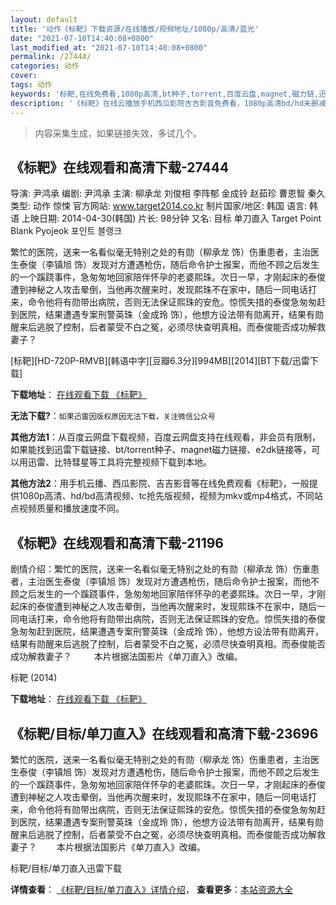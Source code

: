 ```yaml
---
layout: default
title: '动作《标靶》下载资源/在线播放/视频地址/1080p/高清/蓝光'
date: "2021-07-10T14:40:08+0800"
last_modified_at: "2021-07-10T14:40:08+0800"
permalink: /27444/
categories: 动作
cover:
tags: 动作
keywords: '标靶,在线免费看,1080p高清,bt种子,torrent,百度云盘,magnet,磁力链,迅雷下载资源'
description: '《标靶》在线云播放手机西瓜影院吉吉影音免费看，1080p高清bd/hd未删减完整版和tc抢先枪版，mkv/mp4格式，附带bt/torrent种子、magnet/磁力链、百度云盘、网盘资源迅雷下载链接'
---
```


>内容采集生成，如果链接失效，多试几个。


## 《标靶》在线观看和高清下载-27444

导演: 尹鸿承 编剧: 尹鸿承 主演: 柳承龙 刘俊相 李阵郁 金成铃 赵茹珍 曹恩智 秦久 类型: 动作 惊悚 官方网站: www.target2014.co.kr 制片国家/地区: 韩国 语言: 韩语 上映日期: 2014-04-30(韩国) 片长: 98分钟 又名: 目标 单刀直入 Target Point Blank Pyojeok 포인트 블랭크

繁忙的医院，送来一名看似毫无特别之处的有勋（柳承龙 饰）伤重患者，主治医生泰俊（李镇旭 饰）发现对方遭遇枪伤，随后命令护士报案，而他不顾之后发生的一个蹊跷事件，急匆匆地回家陪伴怀孕的老婆熙珠。次日一早，才刚起床的泰俊遭到神秘之人攻击晕倒，当他再次醒来时，发现熙珠不在家中，随后一同电话打来，命令他将有勋带出病院，否则无法保证熙珠的安危。惊慌失措的泰俊急匆匆赶到医院，结果遭遇专案刑警英珠（金成玲 饰），他想方设法带有勋离开，结果有勋醒来后逃脱了控制，后者蒙受不白之冤，必须尽快查明真相。而泰俊能否成功解救妻子？


[标靶][HD-720P-RMVB][韩语中字][豆瓣6.3分][994MB][2014][BT下载/迅雷下载]

**下载地址**： [在线观看下载 《标靶》](https://www.btdx8.com/torrent/the_target_2014.html) 


**无法下载?**：`如果迅雷因版权原因无法下载，关注微信公众号 `

**其他方法1**：从百度云网盘下载视频，百度云网盘支持在线观看，非会员有限制，如果能找到迅雷下载链接、bt/torrent种子、magnet磁力链接、e2dk链接等，可以用迅雷、比特彗星等工具将完整视频下载到本地。

**其他方法2**：用手机云播、西瓜影院、吉吉影音等在线免费观看《标靶》，一般提供1080p高清、hd/bd高清视频、tc抢先版视频，视频为mkv或mp4格式，不同站点视频质量和播放速度不同。


## 《标靶》在线观看和高清下载-21196

剧情介绍：繁忙的医院，送来一名看似毫无特别之处的有勋（柳承龙 饰）伤重患者，主治医生泰俊（李镇旭 饰）发现对方遭遇枪伤，随后命令护士报案，而他不顾之后发生的一个蹊跷事件，急匆匆地回家陪伴怀孕的老婆熙珠。次日一早，才刚起床的泰俊遭到神秘之人攻击晕倒，当他再次醒来时，发现熙珠不在家中，随后一同电话打来，命令他将有勋带出病院，否则无法保证熙珠的安危。惊慌失措的泰俊急匆匆赶到医院，结果遭遇专案刑警英珠（金成玲 饰），他想方设法带有勋离开，结果有勋醒来后逃脱了控制，后者蒙受不白之冤，必须尽快查明真相。而泰俊能否成功解救妻子？  　　本片根据法国影片《单刀直入》改编。


标靶 (2014)

**下载地址**： [在线观看下载 《标靶》](https://www.btbtdy.me/btdy/dy1414.html) 


## 《标靶/目标/单刀直入》在线观看和高清下载-23696

繁忙的医院，送来一名看似毫无特别之处的有勋（柳承龙 饰）伤重患者，主治医生泰俊（李镇旭 饰）发现对方遭遇枪伤，随后命令护士报案，而他不顾之后发生的一个蹊跷事件，急匆匆地回家陪伴怀孕的老婆熙珠。次日一早，才刚起床的泰俊遭到神秘之人攻击晕倒，当他再次醒来时，发现熙珠不在家中，随后一同电话打来，命令他将有勋带出病院，否则无法保证熙珠的安危。惊慌失措的泰俊急匆匆赶到医院，结果遭遇专案刑警英珠（金成玲 饰），他想方设法带有勋离开，结果有勋醒来后逃脱了控制，后者蒙受不白之冤，必须尽快查明真相。而泰俊能否成功解救妻子？ 　　本片根据法国影片《单刀直入》改编。<!---剧情end--->


标靶/目标/单刀直入迅雷下载

**详情查看**： [《标靶/目标/单刀直入》详情介绍](/movie/23696/)， **查看更多**：[本站资源大全](/movie/t/all/)

